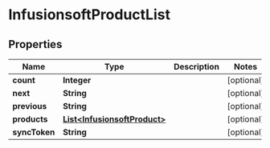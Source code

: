 
# InfusionsoftProductList

## Properties
Name | Type | Description | Notes
------------ | ------------- | ------------- | -------------
**count** | **Integer** |  |  [optional]
**next** | **String** |  |  [optional]
**previous** | **String** |  |  [optional]
**products** | [**List&lt;InfusionsoftProduct&gt;**](InfusionsoftProduct.md) |  |  [optional]
**syncToken** | **String** |  |  [optional]



